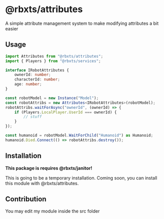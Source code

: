 # @rbxts/attributes

A simple attribute management system to make modifying attributes a bit easier

## Usage

```ts
import Attributes from "@rbxts/attributes";
import { Players } from "@rbxts/services";

interface IRobotAttributes {
	ownerId: number;
	characterId: number;
	age: number;
}

const robotModel = new Instance("Model");
const robotAttribs = new Attributes<IRobotAttributes>(robotModel);
robotAttribs.waitForAsync("ownerId", (ownerId) => {
	if (Players.LocalPlayer.UserId === ownerId) {
		// stuff
	}
});

const humanoid = robotModel.WaitForChild("Humanoid") as Humanoid;
humanoid.Died.Connect(() => robotAttribs.destroy());
```

## Installation

**This package is requires @rbxts/janitor!**

This is going to be a temporary installation. Coming soon, you can
install this module with @rbxts/attributes.

## Contribution

You may edit my module inside the src folder
​
